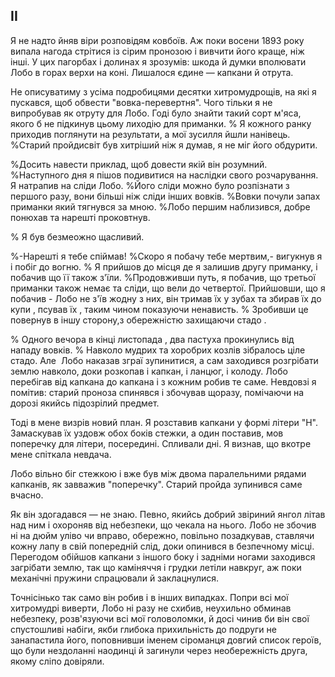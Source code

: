 ## II

Я не надто йняв віри розповідям ковбоїв.
Аж поки восени 1893 року випала нагода стрітися із сірим пронозою і вивчити його краще, ніж інші.
У цих пагорбах і долинах я зрозумів: шкода й думки вполювати Лобо в горах верхи на коні.
Лишалося єдине — капкани й отрута.

Не описуватиму з усіма подробицями десятки хитромудрощів, на які я пускався, щоб обвести "вовка-перевертня".
Чого тільки я не випробував як отруту для Лобо.
Годі було знайти такий сорт м'яса, якого б не підкинув цьому лиходію для приманки.
% Я кожного ранку приходив поглянути на результати, а мої зусилля йшли нанівець.
%Старий пройдисвіт був хитріший ніж я думав, я не міг його обдурити.

%Досить навести приклад, щоб довести якій він розумний.
%Наступного дня я пішов подивитися на наслідки свого розчарування.
Я натрапив на сліди Лобо.
%Його сліди можно було розпізнати з першого разу, вони більші ніж сліди інших вовків.
%Вовки почули запах приманки який тягнувся за мною.
%Лобо першим наблизився, добре понюхав та нарешті проковтнув.

% Я був безмеожно щасливий.

%-Нарешті я тебе спіймав!
%Скоро я побачу тебе мертвим,- вигукнув я і побіг до вогню.
% Я прийшов до місця де я залишив другу приманку, і побачив що її також з'їли.
%Продовживши путь, я побачив, що третьої приманки також немає та сліди, що вели до четвертої.
Прийшовши, що я побачив - Лобо не з'їв жодну з них, він тримав їх у зубах та збирав їх до купи , псував їх , таким чином показуючи ненависть.
% Зробивши це повернув в іншу сторону,з обережністю захищаючи стадо .

% Одного вечора в кінці листопада , два пастуха прокинулись від нападу вовків.
% Навколо мудрих та хоробрих козлів зібралось ціле стадо.
Але 
Лобо наказав зграї зупинитися, а сам заходився розгрібати землю навколо, доки розкопав і капкан, і ланцюг, і колоду.
Лобо перебігав від капкана до капкана і з кожним робив те саме.
Невдовзі я помітив: старий проноза спинявся і збочував щоразу, помічаючи на дорозі якийсь підозрілий предмет.

Тоді в мене визрів новий план.
Я розставив капкани у формі літери "Н".
Замаскував їх уздовж обох боків стежки, а один поставив, мов поперечку для літери, посередині.
Спливали дні.
Я визнав, що вкотре мене спіткала невдача.

Лобо вільно біг стежкою і вже був між двома паралельними рядами капканів, як завважив "поперечку".
Старий пройда зупинився саме вчасно.

Як він здогадався — не знаю.
Певно, якийсь добрий звіриний янгол літав над ним і охороняв від небезпеки, що чекала на нього.
Лобо не збочив ні на дюйм уліво чи вправо, обережно, повільно позадкував, ставлячи кожну лапу в свій попередній слід, доки опинився в безпечному місці.
Перегодом обійшов капкани з іншого боку і задніми ногами заходився загрібати землю, так що каміняччя і грудки летіли навкруг, аж поки механічні пружини спрацювали й заклацнулися.

Точнісінько так само він робив і в інших випадках.
Попри всі мої хитромудрі виверти, Лобо ні разу не схибив, неухильно обминав небезпеку, розв'язуючи всі мої головоломки, й досі чинив би він свої спустошливі набіги, якби глибока прихильність до подруги не занапастила його, поповнивши іменем сіроманця довгий список героїв, що були нездоланні наодинці й загинули через необережність друга, якому сліпо довіряли.
